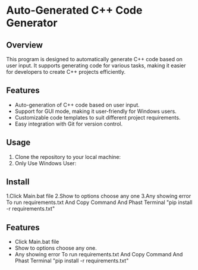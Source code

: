 # Auto-Generated C++ Code Generator

## Overview
This program is designed to automatically generate C++ code based on user input. It supports generating code for various tasks, making it easier for developers to create C++ projects efficiently.

## Features
- Auto-generation of C++ code based on user input.
- Support for GUI mode, making it user-friendly for Windows users.
- Customizable code templates to suit different project requirements.
- Easy integration with Git for version control.

## Usage
1. Clone the repository to your local machine:
2. Only Use Windows User:

## Install
1.Click Main.bat file
2.Show to options choose any one
3.Any showing error To run requirements.txt And Copy Command And Phast Terminal "pip install -r requirements.txt"
## Features
- Click Main.bat file
- Show to options choose any one.
- Any showing error To run requirements.txt And Copy Command And Phast Terminal "pip install -r requirements.txt"
